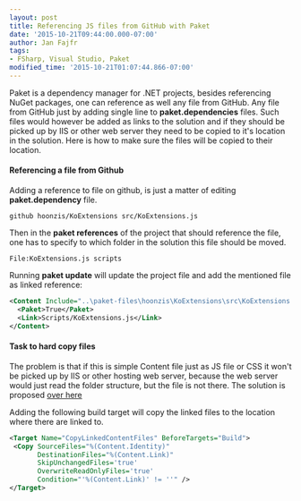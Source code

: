 ```yaml
---
layout: post
title: Referencing JS files from GitHub with Paket
date: '2015-10-21T09:44:00.000-07:00'
author: Jan Fajfr
tags:
- FSharp, Visual Studio, Paket
modified_time: '2015-10-21T01:07:44.866-07:00'
---
```


Paket is a dependency manager for .NET projects, besides referencing NuGet packages, one can reference as well any file from GitHub. Any file from GitHub just by adding single line to **paket.dependencies** files. Such files would however be added as links to the solution and if they should be picked up by IIS or other web server they need to be copied to it's location in the solution. Here is how to make sure the files will be copied to their location.


#### Referencing a file from Github
Adding a reference to file on github, is just a matter of editing **paket.dependency** file.

```
github hoonzis/KoExtensions src/KoExtensions.js
```

Then in the **paket references** of the project that should reference the file, one has to specify to which folder in the solution this file should be moved.

```
File:KoExtensions.js scripts
```

Running **paket update** will update the project file and add the mentioned file as linked reference:

```xml
<Content Include="..\paket-files\hoonzis\KoExtensions\src\KoExtensions.js">
  <Paket>True</Paket>
  <Link>Scripts/KoExtensions.js</Link>
</Content>
```

#### Task to hard copy files
The problem is that if this is simple Content file just as JS file or CSS it won't be picked up by IIS or other hosting web server, because the web server would just read the folder structure, but the file is not there. The solution is proposed [over here](http://mattperdeck.com/post/Copying-linked-content-files-at-each-build-using-MSBuild.aspx)

Adding the following build target will copy the linked files to the location where there are linked to.

```xml
<Target Name="CopyLinkedContentFiles" BeforeTargets="Build">
 <Copy SourceFiles="%(Content.Identity)"
       DestinationFiles="%(Content.Link)"
       SkipUnchangedFiles='true'
       OverwriteReadOnlyFiles='true'
       Condition="'%(Content.Link)' != ''" />
</Target>
```
